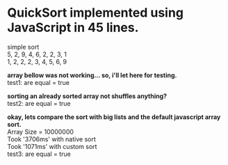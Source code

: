 # QuickSort implemented using JavaScript in 45 lines.  
  
simple sort  
5, 2, 9, 4, 6, 2, 2, 3, 1  
1, 2, 2, 2, 3, 4, 5, 6, 9  
  
**array bellow was not working... so, i'll let here for testing.**  
test1: are equal = true  
  
**sorting an already sorted array not shuffles anything?**  
test2: are equal = true  
  
**okay, lets compare the sort with big lists and the default javascript array sort.**  
Array Size =  10000000  
Took '3706ms' with native sort  
Took '1071ms' with custom sort  
test3: are equal = true